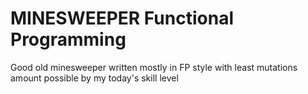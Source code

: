 # MINESWEEPER Functional Programming
Good old minesweeper written mostly in FP style with least mutations amount possible by my today's skill level

